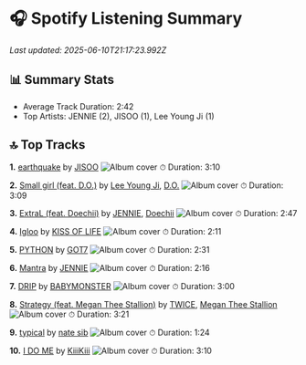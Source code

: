 # 🎧 Spotify Listening Summary
_Last updated: 2025-06-10T21:17:23.992Z_

## 📊 Summary Stats
- Average Track Duration: 2:42
- Top Artists: JENNIE (2), JISOO (1), Lee Young Ji (1)

## 🔝 Top Tracks

**1.** [earthquake](https://open.spotify.com/track/10zywlg5b0gQOC3q1A7ADx) by [JISOO](https://open.spotify.com/artist/6UZ0ba50XreR4TM8u322gs)
![Album cover](https://i.scdn.co/image/ab67616d0000b273557019801cd1cb6d8175f3f1)
⏱ Duration: 3:10

**2.** [Small girl (feat. D.O.)](https://open.spotify.com/track/1AtFSBJibfaqfiOByQCwZ5) by [Lee Young Ji](https://open.spotify.com/artist/0Y2AcMPMpeuPXtPQGVvRBq), [D.O.](https://open.spotify.com/artist/2CQZr2RPZmrcvDnaod1ldC)
![Album cover](https://i.scdn.co/image/ab67616d0000b273aa8e7da62fbfae5cb65f8e55)
⏱ Duration: 3:09

**3.** [ExtraL (feat. Doechii)](https://open.spotify.com/track/4EIFwndJvGpgFjsEbNuYif) by [JENNIE](https://open.spotify.com/artist/250b0Wlc5Vk0CoUsaCY84M), [Doechii](https://open.spotify.com/artist/4E2rKHVDssGJm2SCDOMMJB)
![Album cover](https://i.scdn.co/image/ab67616d0000b2735a43918ea90bf1e44b7bdcfd)
⏱ Duration: 2:47

**4.** [Igloo](https://open.spotify.com/track/2DbDefRFJ5YOfXCKOeCJJh) by [KISS OF LIFE](https://open.spotify.com/artist/4TEK9tIkcoxib4GxT3O4ky)
![Album cover](https://i.scdn.co/image/ab67616d0000b27315175a3af8eb08dbc8c77a31)
⏱ Duration: 2:11

**5.** [PYTHON](https://open.spotify.com/track/2kol6tv2jcinBERq425Ahv) by [GOT7](https://open.spotify.com/artist/6nfDaffa50mKtEOwR8g4df)
![Album cover](https://i.scdn.co/image/ab67616d0000b2732e3e10521dae6a01259409fd)
⏱ Duration: 2:31

**6.** [Mantra](https://open.spotify.com/track/1kUyOJb3fzUo8r0OCz5SQk) by [JENNIE](https://open.spotify.com/artist/250b0Wlc5Vk0CoUsaCY84M)
![Album cover](https://i.scdn.co/image/ab67616d0000b2735a43918ea90bf1e44b7bdcfd)
⏱ Duration: 2:16

**7.** [DRIP](https://open.spotify.com/track/1MUZitHRpmng5NevrvNx4T) by [BABYMONSTER](https://open.spotify.com/artist/1SIocsqdEefUTE6XKGUiVS)
![Album cover](https://i.scdn.co/image/ab67616d0000b273b00f5df4e2cd2a44075e884a)
⏱ Duration: 3:00

**8.** [Strategy (feat. Megan Thee Stallion)](https://open.spotify.com/track/3tAdTGraj8pxbFnycDLMke) by [TWICE](https://open.spotify.com/artist/7n2Ycct7Beij7Dj7meI4X0), [Megan Thee Stallion](https://open.spotify.com/artist/181bsRPaVXVlUKXrxwZfHK)
![Album cover](https://i.scdn.co/image/ab67616d0000b27314b36986d80fda14e6b400e7)
⏱ Duration: 3:21

**9.** [typical](https://open.spotify.com/track/5N5sBvFTPe26zjoOKUMgOD) by [nate sib](https://open.spotify.com/artist/4TNu2ZIE566yKwEhOT8eTv)
![Album cover](https://i.scdn.co/image/ab67616d0000b2736b0284ac227fedad7f7979ea)
⏱ Duration: 1:24

**10.** [I DO ME](https://open.spotify.com/track/5PclMa9Pxs1OFWSAS6Nid9) by [KiiiKiii](https://open.spotify.com/artist/63sat2XSMKdwKfqspmYQKP)
![Album cover](https://i.scdn.co/image/ab67616d0000b273620ccd1554246ff7d7efbbec)
⏱ Duration: 3:10
